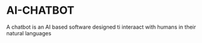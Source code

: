# AI-CHATBOT

A chatbot is an AI based software designed ti interaact with humans in their natural languages
